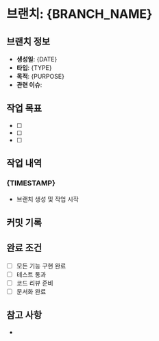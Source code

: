# 브랜치: {BRANCH_NAME}

## 브랜치 정보
- **생성일**: {DATE}
- **타입**: {TYPE}
- **목적**: {PURPOSE}
- **관련 이슈**:

## 작업 목표
- [ ]
- [ ]
- [ ]

## 작업 내역

### {TIMESTAMP}
- 브랜치 생성 및 작업 시작

## 커밋 기록

## 완료 조건
- [ ] 모든 기능 구현 완료
- [ ] 테스트 통과
- [ ] 코드 리뷰 준비
- [ ] 문서화 완료

## 참고 사항
-
